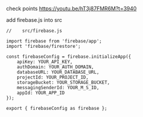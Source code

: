 
check points https://youtu.be/hT3j87FMR6M?t=3940

add firebase.js into src

```
//    src/firebase.js

import firebase from 'firebase/app';
import 'firebase/firestore';

const firebaseConfig = firebase.initializeApp({
    apiKey: YOUR_API_KEY,
    authDomain: YOUR_AUTH_DOMAIN,
    databaseURL: YOUR_DATABASE_URL,
    projectId: YOUR_PROJECT_ID,
    storageBucket: YOUR_STORAGE_BUCKET,
    messagingSenderId: YOUR_M_S_ID,
    appId: YOUR_APP_ID
});

export { firebaseConfig as firebase };

```
